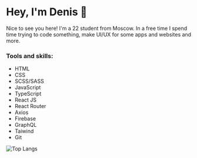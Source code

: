 <h1> Hey, I'm Denis 👋 </h1>
<p>Nice to see you here! I'm a 22 student from Moscow. In a free time I spend time trying to code something, make UI/UX for some apps and websites and more.</p>
<h3>Tools and skills:</h3>
<ul>
  <li>HTML</li>
  <li>CSS</li>
  <li>SCSS/SASS</li>
  <li>JavaScript</li>
  <li>TypeScript</li>
  <li>React JS</li>
  <li>React Router</li>
  <li>Axios</li>
  <li>Firebase</li>
  <li>GraphQL</li>
  <li>Taiwind</li>
  <li>Git</li>
</ul>
 
![Top Langs](https://github-readme-stats.vercel.app/api/top-langs/?username=denla&layout=compact&langs_count=8&theme=github_light)
 
<!--
**denla/denla** is a ✨ _special_ ✨ repository because its `README.md` (this file) appears on your GitHub profile.

Here are some ideas to get you started:

- 🔭 I’m currently working on ...
- 🌱 I’m currently learning ...
- 👯 I’m looking to collaborate on ...
- 🤔 I’m looking for help with ...
- 💬 Ask me about ...
- 📫 How to reach me: ...
- 😄 Pronouns: ...
- ⚡ Fun fact: ...
-->
